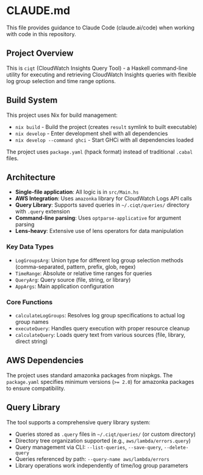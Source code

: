 # CLAUDE.md

This file provides guidance to Claude Code (claude.ai/code) when working with code in this repository.

## Project Overview

This is `ciqt` (CloudWatch Insights Query Tool) - a Haskell command-line utility for executing and retrieving CloudWatch Insights queries with flexible log group selection and time range options.

## Build System

This project uses Nix for build management:
- `nix build` - Build the project (creates `result` symlink to built executable)
- `nix develop` - Enter development shell with all dependencies
- `nix develop --command ghci` - Start GHCi with all dependencies loaded

The project uses `package.yaml` (hpack format) instead of traditional `.cabal` files.

## Architecture

- **Single-file application**: All logic is in `src/Main.hs`
- **AWS Integration**: Uses `amazonka` library for CloudWatch Logs API calls
- **Query Library**: Supports saved queries in `~/.ciqt/queries/` directory with `.query` extension
- **Command-line parsing**: Uses `optparse-applicative` for argument parsing
- **Lens-heavy**: Extensive use of lens operators for data manipulation

### Key Data Types
- `LogGroupsArg`: Union type for different log group selection methods (comma-separated, pattern, prefix, glob, regex)
- `TimeRange`: Absolute or relative time ranges for queries
- `QueryArg`: Query source (file, string, or library)
- `AppArgs`: Main application configuration

### Core Functions
- `calculateLogGroups`: Resolves log group specifications to actual log group names
- `executeQuery`: Handles query execution with proper resource cleanup
- `calculateQuery`: Loads query text from various sources (file, library, direct string)

## AWS Dependencies

The project uses standard amazonka packages from nixpkgs. The `package.yaml` specifies minimum versions (`>= 2.0`) for amazonka packages to ensure compatibility.

## Query Library

The tool supports a comprehensive query library system:
- Queries stored as `.query` files in `~/.ciqt/queries/` (or custom directory)
- Directory tree organization supported (e.g., `aws/lambda/errors.query`)
- Query management via CLI: `--list-queries`, `--save-query`, `--delete-query`
- Queries referenced by path: `--query-name aws/lambda/errors`
- Library operations work independently of time/log group parameters